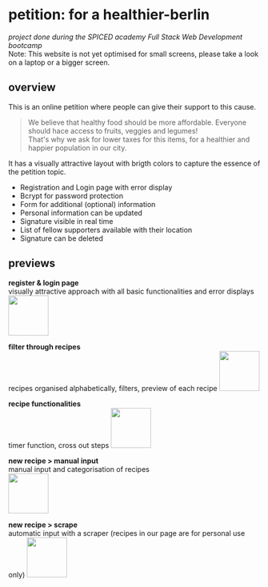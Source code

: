 # petition: for a healthier-berlin

*project done during the SPICED academy Full Stack Web Development bootcamp* <br/>
Note: This website is not yet optimised for small screens, please take a look on a laptop or a bigger screen. <br/>


## overview <br/>
This is an online petition where people can give their support to this cause. 
> We believe that healthy food should be more affordable. Everyone should hace access to fruits, veggies and legumes! <br/> That's why we ask for lower taxes for this items, for a healthier and happier population in our city. <br/>

It has a visually attractive layout with brigth colors to capture the essence of the petition topic.

- Registration and Login page with error display
- Bcrypt for password protection
- Form for additional (optional) information
- Personal information can be updated 
- Signature visible in real time 
- List of fellow supporters available with their location
- Signature can be deleted

## previews <br/>

**register & login page** <br/>
visually attractive  approach with all basic functionalities and error displays
<img src="client/public/gifs/01_login.gif" width="80vw"/>

**filter through recipes** <br/>
recipes organised alphabetically, filters, preview of each recipe
<img src="client/public/gifs/02_search.gif" width="80vw"/>

**recipe functionalities** <br/>
timer function, cross out steps
<img src="client/public/gifs/03_recipe.gif" width="80vw"/>

<!--- **menu and groceries list** <br/>
generate a groceries list with the combined ingredients from all selected recipes
<img src="client/public/gifs/04_menu.gif" width="80vw"/> --->

**new recipe > manual input** <br/>
manual input and categorisation of recipes <br/>
<img src="client/public/gifs/05_create_manual.gif" width="80vw"/>

**new recipe > scrape** <br/>
automatic input with a scraper (recipes in our page are for personal use only)
<img src="client/public/gifs/06_create_scraper.gif" width="80vw"/>
